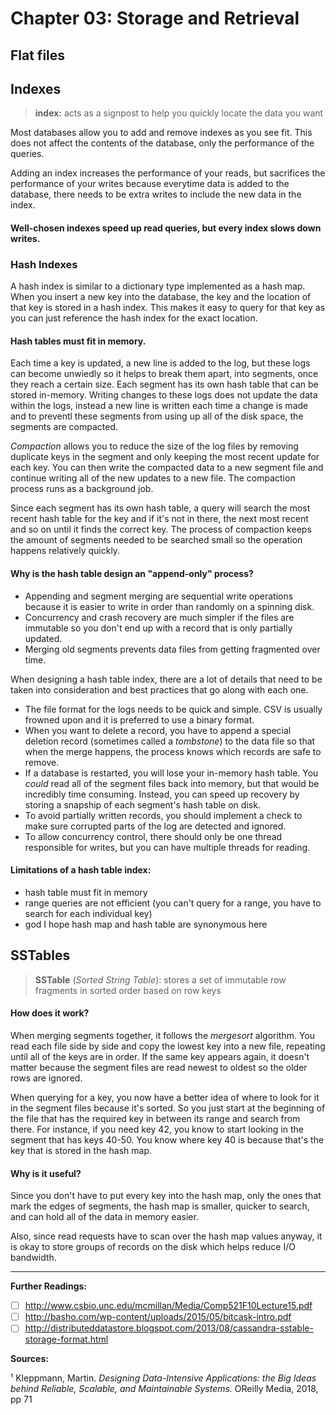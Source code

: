 # Chapter 03: Storage and Retrieval

## Flat files

## Indexes

> **index:** acts as a signpost to help you quickly locate the data you want

Most databases allow you to add and remove indexes as you see fit. This does not affect the contents of the database, only the performance of the queries.

Adding an index increases the performance of your reads, but sacrifices the performance of your writes because everytime data is added to the database, there needs to be extra writes to include the new data in the index.

#### Well-chosen indexes speed up read queries, but every index slows down writes.

### Hash Indexes

A hash index is similar to a dictionary type implemented as a hash map. When you insert a new key into the database, the key and the location of that key is stored in a hash index. This makes it easy to query for that key as you can just reference the hash index for the exact location.

#### Hash tables must fit in memory.

Each time a key is updated, a new line is added to the log, but these logs can become unwiedly so it helps to break them apart, into segments, once they reach a certain size. Each segment has its own hash table that can be stored in-memory. Writing changes to these logs does not update the data within the logs, instead a new line is written each time a change is made and to preventl these segments from using up all of the disk space, the segments are compacted.

_Compaction_ allows you to reduce the size of the log files by removing duplicate keys in the segment and only keeping the most recent update for each key. You can then write the compacted data to a new segment file and continue writing all of the new updates to a new file. The compaction process runs as a background job.

Since each segment has its own hash table, a query will search the most recent hash table for the key and if it's not in there, the next most recent and so on until it finds the correct key. The process of compaction keeps the amount of segments needed to be searched small so the operation happens relatively quickly.


#### Why is the hash table design an "append-only" process?

* Appending and segment merging are sequential write operations because it is easier to write in order than randomly on a spinning disk.
* Concurrency and crash recovery are much simpler if the files are immutable so you don't end up with a record that is only partially updated.
* Merging old segments prevents data files from getting fragmented over time.

When designing a hash table index, there are a lot of details that need to be taken into consideration and best practices that go along with each one.

* The file format for the logs needs to be quick and simple. CSV is usually frowned upon and it is preferred to use a binary format.
* When you want to delete a record, you have to append a special deletion record (sometimes called a _tombstone_) to the data file so that when the merge happens, the process knows which records are safe to remove.
* If a database is restarted, you will lose your in-memory hash table. You _could_ read all of the segment files back into memory, but that would be incredibly time consuming. Instead, you can speed up recovery by storing a snapship of each segment's hash table on disk.
* To avoid partially written records, you should implement a check to make sure corrupted parts of the log are detected and ignored.
* To allow concurrency control, there should only be one thread responsible for writes, but you can have multiple threads for reading.

#### Limitations of a hash table index:

* hash table must fit in memory
* range queries are not efficient (you can't query for a range, you have to search for each individual key)
* god I hope hash map and hash table are synonymous here

## SSTables

> **SSTable** (_Sorted String Table_): stores a set of immutable row fragments in sorted order based on row keys

#### How does it work?

When merging segments together, it follows the _mergesort_ algorithm. You read each file side by side and copy the lowest key into a new file, repeating until all of the keys are in order. If the same key appears again, it doesn't matter because the segment files are read newest to oldest so the older rows are ignored.

When querying for a key, you now have a better idea of where to look for it in the segment files because it's sorted. So you just start at the beginning of the file that has the required key in between its range and search from there. For instance, if you need key 42, you know to start looking in the segment that has keys 40-50. You know where key 40 is because that's the key that is stored in the hash map. 

#### Why is it useful?

Since you don't have to put every key into the hash map, only the ones that mark the edges of segments, the hash map is smaller, quicker to search, and can hold all of the data in memory easier.

Also, since read requests have to scan over the hash map values anyway, it is okay to store groups of records on the disk which helps reduce I/O bandwidth.

-------------------------
**Further Readings:**
- [ ] http://www.csbio.unc.edu/mcmillan/Media/Comp521F10Lecture15.pdf
- [ ] http://basho.com/wp-content/uploads/2015/05/bitcask-intro.pdf
- [ ] http://distributeddatastore.blogspot.com/2013/08/cassandra-sstable-storage-format.html

**Sources:**

¹ Kleppmann, Martin. _Designing Data-Intensive Applications: the Big Ideas behind Reliable, Scalable, and Maintainable Systems._ OReilly Media, 2018, pp 71
